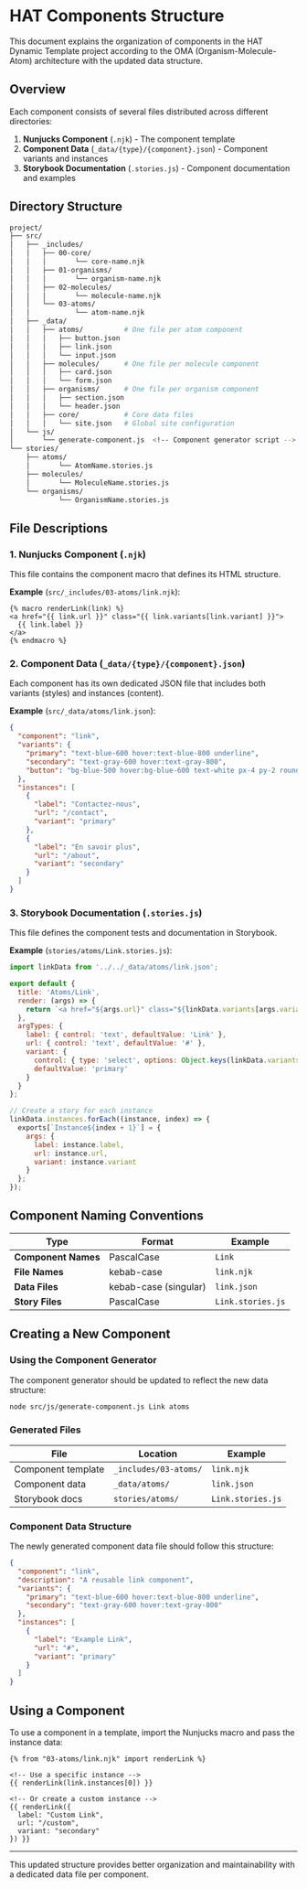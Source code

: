 # HAT Components Structure

This document explains the organization of components in the HAT Dynamic Template project according to the OMA (Organism-Molecule-Atom) architecture with the updated data structure.

## Overview

Each component consists of several files distributed across different directories:

1. **Nunjucks Component** (`.njk`) - The component template
2. **Component Data** (`_data/{type}/{component}.json`) - Component variants and instances
3. **Storybook Documentation** (`.stories.js`) - Component documentation and examples

## Directory Structure

```sh
project/
├── src/
│   ├── _includes/
│   │   ├── 00-core/
│   │   │       └── core-name.njk
│   │   ├── 01-organisms/
│   │   │       └── organism-name.njk
│   │   ├── 02-molecules/
│   │   │       └── molecule-name.njk
│   │   └── 03-atoms/
│   │           └── atom-name.njk
│   ├── _data/
│   │   ├── atoms/          # One file per atom component
│   │   │   ├── button.json
│   │   │   ├── link.json
│   │   │   └── input.json
│   │   ├── molecules/      # One file per molecule component
│   │   │   ├── card.json
│   │   │   └── form.json
│   │   ├── organisms/      # One file per organism component
│   │   │   ├── section.json
│   │   │   └── header.json
│   │   ├── core/           # Core data files
│   │   │   └── site.json   # Global site configuration
│   └── js/
│       └── generate-component.js  <!-- Component generator script -->
└── stories/
    ├── atoms/
    │       └── AtomName.stories.js
    ├── molecules/
    │       └── MoleculeName.stories.js
    └── organisms/
            └── OrganismName.stories.js
```

## File Descriptions

### 1. Nunjucks Component (`.njk`)

This file contains the component macro that defines its HTML structure.

**Example** (`src/_includes/03-atoms/link.njk`):

```njk
{% macro renderLink(link) %}
<a href="{{ link.url }}" class="{{ link.variants[link.variant] }}">
  {{ link.label }}
</a>
{% endmacro %}
```

### 2. Component Data (`_data/{type}/{component}.json`)

Each component has its own dedicated JSON file that includes both variants (styles) and instances (content).

**Example** (`src/_data/atoms/link.json`):

```json
{
  "component": "link",
  "variants": {
    "primary": "text-blue-600 hover:text-blue-800 underline",
    "secondary": "text-gray-600 hover:text-gray-800",
    "button": "bg-blue-500 hover:bg-blue-600 text-white px-4 py-2 rounded-lg"
  },
  "instances": [
    {
      "label": "Contactez-nous",
      "url": "/contact",
      "variant": "primary"
    },
    {
      "label": "En savoir plus",
      "url": "/about",
      "variant": "secondary"
    }
  ]
}
```

### 3. Storybook Documentation (`.stories.js`)

This file defines the component tests and documentation in Storybook.

**Example** (`stories/atoms/Link.stories.js`):

```javascript
import linkData from '../../_data/atoms/link.json';

export default {
  title: 'Atoms/Link',
  render: (args) => {
    return `<a href="${args.url}" class="${linkData.variants[args.variant]}">${args.label}</a>`;
  },
  argTypes: {
    label: { control: 'text', defaultValue: 'Link' },
    url: { control: 'text', defaultValue: '#' },
    variant: { 
      control: { type: 'select', options: Object.keys(linkData.variants) }, 
      defaultValue: 'primary' 
    }
  }
};

// Create a story for each instance
linkData.instances.forEach((instance, index) => {
  exports[`Instance${index + 1}`] = {
    args: {
      label: instance.label,
      url: instance.url,
      variant: instance.variant
    }
  };
});
```

## Component Naming Conventions

| Type | Format | Example |
|------|--------|---------|
| **Component Names** | PascalCase | `Link` |
| **File Names** | kebab-case | `link.njk` |
| **Data Files** | kebab-case (singular) | `link.json` |
| **Story Files** | PascalCase | `Link.stories.js` |

## Creating a New Component

### Using the Component Generator

The component generator should be updated to reflect the new data structure:

```bash
node src/js/generate-component.js Link atoms
```

### Generated Files

| File | Location | Example |
|------|----------|---------|
| Component template | `_includes/03-atoms/` | `link.njk` |
| Component data | `_data/atoms/` | `link.json` |
| Storybook docs | `stories/atoms/` | `Link.stories.js` |

### Component Data Structure

The newly generated component data file should follow this structure:

```json
{
  "component": "link",
  "description": "A reusable link component",
  "variants": {
    "primary": "text-blue-600 hover:text-blue-800 underline",
    "secondary": "text-gray-600 hover:text-gray-800"
  },
  "instances": [
    {
      "label": "Example Link",
      "url": "#",
      "variant": "primary"
    }
  ]
}
```

## Using a Component

To use a component in a template, import the Nunjucks macro and pass the instance data:

```njk
{% from "03-atoms/link.njk" import renderLink %}

<!-- Use a specific instance -->
{{ renderLink(link.instances[0]) }}

<!-- Or create a custom instance -->
{{ renderLink({
  label: "Custom Link",
  url: "/custom",
  variant: "secondary"
}) }}
```

---
This updated structure provides better organization and maintainability with a dedicated data file per component.
